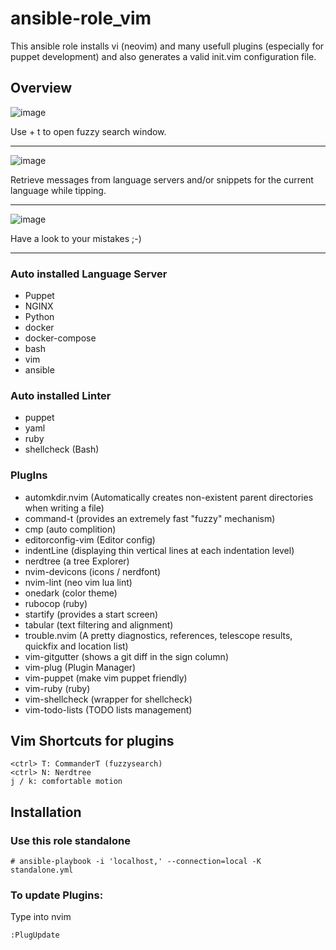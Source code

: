 ansible-role_vim
================

This ansible role installs vi (neovim) and many usefull plugins (especially for puppet development) and also generates a valid init.vim configuration file.

## Overview

![image](https://github.com/c8m6/ansible-role_vim/assets/35730763/73aead48-2996-401b-bd29-9b0d76074b94)

Use <CTRL> + t to open fuzzy search window.

----------

![image](https://github.com/c8m6/ansible-role_vim/assets/35730763/1ff4bc6e-7768-4f44-a0b3-ac0fd699bb26)

Retrieve messages from language servers and/or snippets for the current language while tipping.

----------

![image](https://github.com/c8m6/ansible-role_vim/assets/35730763/7acdbc3e-2287-4111-9377-ed38c8604c85)

Have a look to your mistakes ;-)

----------

### Auto installed Language Server

- Puppet
- NGINX
- Python
- docker
- docker-compose
- bash
- vim
- ansible

### Auto installed Linter

- puppet
- yaml
- ruby
- shellcheck (Bash)

### PlugIns

- automkdir.nvim (Automatically creates non-existent parent directories when writing a file)
- command-t (provides an extremely fast "fuzzy" mechanism)
- cmp (auto complition)
- editorconfig-vim (Editor config)
- indentLine (displaying thin vertical lines at each indentation level)
- nerdtree (a tree Explorer)
- nvim-devicons (icons / nerdfont)
- nvim-lint (neo vim lua lint)
- onedark (color theme)
- rubocop (ruby)
- startify (provides a start screen)
- tabular (text filtering and alignment)
- trouble.nvim (A pretty diagnostics, references, telescope results, quickfix and location list)
- vim-gitgutter (shows a git diff in the sign column)
- vim-plug (Plugin Manager)
- vim-puppet (make vim puppet friendly)
- vim-ruby (ruby)
- vim-shellcheck (wrapper for shellcheck)
- vim-todo-lists (TODO lists management)

## Vim Shortcuts for plugins

```
<ctrl> T: CommanderT (fuzzysearch)
<ctrl> N: Nerdtree
j / k: comfortable motion
```

## Installation 

### Use this role standalone 

```
# ansible-playbook -i 'localhost,' --connection=local -K standalone.yml
```
### To update Plugins:
Type into nvim
```
:PlugUpdate
```

